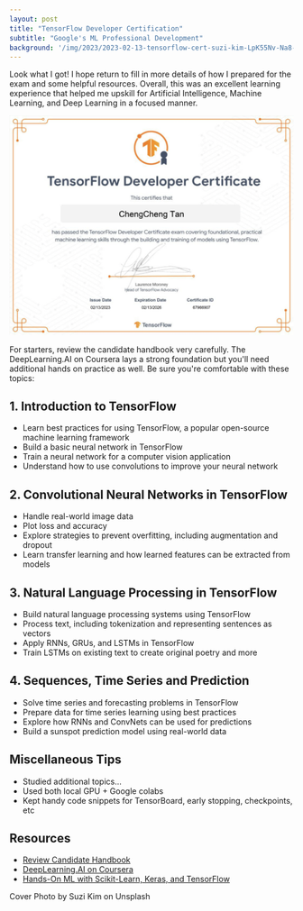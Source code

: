 ```yaml
---
layout: post
title: "TensorFlow Developer Certification"
subtitle: "Google's ML Professional Development"
background: '/img/2023/2023-02-13-tensorflow-cert-suzi-kim-LpK55Nv-Na8-unsplash.jpg'
---
```


Look what I got! I hope return to fill in more details of how I prepared for the exam and some helpful resources. Overall, this was an excellent learning experience that helped me upskill for Artificial Intelligence, Machine Learning, and Deep Learning in a focused manner.

[![TensorFlow Developer Certificate](/img/2023/2023-02-13-tensorflow-cert.png)](https://www.credential.net/dd29cf54-be96-4380-8b4c-bc4c5971c781#gs.z3o0gx)

For starters, review the candidate handbook very carefully. The DeepLearning.AI on Coursera lays a strong foundation but you'll need additional hands on practice as well. Be sure you're comfortable with these topics:

## 1. Introduction to TensorFlow

- Learn best practices for using TensorFlow, a popular open-source machine learning framework
- Build a basic neural network in TensorFlow
- Train a neural network for a computer vision application
- Understand how to use convolutions to improve your neural network

## 2. Convolutional Neural Networks in TensorFlow

- Handle real-world image data
- Plot loss and accuracy
- Explore strategies to prevent overfitting, including augmentation and dropout
- Learn transfer learning and how learned features can be extracted from models

## 3. Natural Language Processing in TensorFlow

- Build natural language processing systems using TensorFlow
- Process text, including tokenization and representing sentences as vectors
- Apply RNNs, GRUs, and LSTMs in TensorFlow
- Train LSTMs on existing text to create original poetry and more

## 4. Sequences, Time Series and Prediction

- Solve time series and forecasting problems in TensorFlow
- Prepare data for time series learning using best practices
- Explore how RNNs and ConvNets can be used for predictions
- Build a sunspot prediction model using real-world data

## Miscellaneous Tips

- Studied additional topics...
- Used both local GPU + Google colabs
- Kept handy code snippets for TensorBoard, early stopping, checkpoints, etc

## Resources

- [Review Candidate Handbook](https://www.tensorflow.org/certificate)
- [DeepLearning.AI on Coursera](https://www.coursera.org/professional-certificates/tensorflow-in-practice)
- [Hands-On ML with Scikit-Learn, Keras, and TensorFlow](https://github.com/ageron/handson-ml3)

<figcaption>Cover Photo by Suzi Kim on Unsplash</figcaption>
